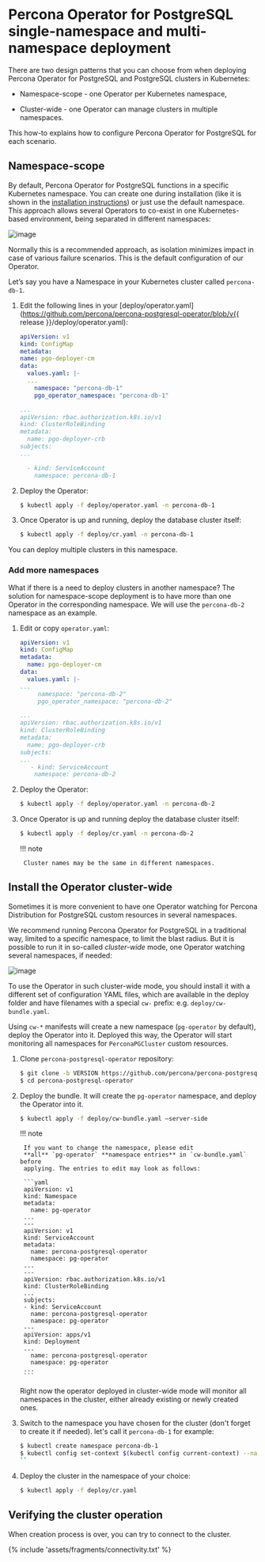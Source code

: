 # Percona Operator for PostgreSQL single-namespace and multi-namespace deployment

There are two design patterns that you can choose from when deploying Percona Operator for PostgreSQL and PostgreSQL clusters in Kubernetes:

* Namespace-scope - one Operator per Kubernetes namespace,

* Cluster-wide - one Operator can manage clusters in multiple namespaces.

This how-to explains how to configure Percona Operator for PostgreSQL for each scenario.

## Namespace-scope

By default, Percona Operator for PostgreSQL functions in a specific Kubernetes namespace. You can
create one during installation (like it is shown in the
[installation instructions](kubernetes.md#install-kubernetes)) or just use the default namespace. This approach allows several Operators to co-exist in one Kubernetes-based environment, being separated in different namespaces:

![image](assets/images/cluster-wide-1.svg)

Normally this is a recommended approach, as isolation minimizes impact in case of various failure scenarios. This is the default configuration of our Operator.

Let’s say you have a Namespace in your Kubernetes cluster called `percona-db-1`.


1. Edit the following lines in your [deploy/operator.yaml](https://github.com/percona/percona-postgresql-operator/blob/v{{ release }}/deploy/operator.yaml):

    ```yaml
    apiVersion: v1
    kind: ConfigMap
    metadata:
    name: pgo-deployer-cm
    data:
      values.yaml: |-
      ...
        namespace: "percona-db-1"
        pgo_operator_namespace: "percona-db-1"
    
    ...
    apiVersion: rbac.authorization.k8s.io/v1
    kind: ClusterRoleBinding
    metadata:
      name: pgo-deployer-crb
    subjects:
    ...
    
      - kind: ServiceAccount
        namespace: percona-db-1
    ```

2. Deploy the Operator:

    ``` {.bash data-prompt="$" }
    $ kubectl apply -f deploy/operator.yaml -n percona-db-1
    ```

3. Once Operator is up and running, deploy the database cluster itself:

    ``` {.bash data-prompt="$" }
    $ kubectl apply -f deploy/cr.yaml -n percona-db-1
    ```

You can deploy multiple clusters in this namespace.

### Add more namespaces

What if there is a need to deploy clusters in another namespace? The solution for namespace-scope deployment is to have more than one Operator in the corresponding namespace. We will use the `percona-db-2` namespace as an example.

1. Edit or copy `operator.yaml`:

    ```yaml
    apiVersion: v1
    kind: ConfigMap
    metadata:
      name: pgo-deployer-cm
    data:
      values.yaml: |-
    ...
         namespace: "percona-db-2"
         pgo_operator_namespace: "percona-db-2"

    ...
    apiVersion: rbac.authorization.k8s.io/v1
    kind: ClusterRoleBinding
    metadata:
      name: pgo-deployer-crb
    subjects:
    ...
       - kind: ServiceAccount
        namespace: percona-db-2
    ```

2. Deploy the Operator:

    ``` {.bash data-prompt="$" }
    $ kubectl apply -f deploy/operator.yaml -n percona-db-2
    ```


3. Once Operator is up and running deploy the database cluster itself:

    ``` {.bash data-prompt="$" }
    $ kubectl apply -f deploy/cr.yaml -n percona-db-2
    ```

    !!! note

        Cluster names may be the same in different namespaces.

## Install the Operator cluster-wide

Sometimes it is more convenient to have one Operator watching for
Percona Distribution for PostgreSQL custom resources in several namespaces.

We recommend running Percona Operator for PostgreSQL in a traditional way,
limited to a specific namespace, to limit the blast radius. But it is possible
to run it in so-called *cluster-wide* mode, one Operator watching several
namespaces, if needed:

![image](assets/images/cluster-wide-2.svg)

To use the Operator in such cluster-wide mode, you should install it with a
different set of configuration YAML files, which are available in the deploy
folder and have filenames with a special `cw-` prefix: e.g.
`deploy/cw-bundle.yaml`.

Using `cw-*` manifests will create a new namespace (`pg-operator` by default),
deploy the Operator into it. Deployed this way, the Operator will start
monitoring all namespaces for `PerconaPGCluster` custom resources.

1. Clone `percona-postgresql-operator` repository:

    ``` {.bash data-prompt="$" }
    $ git clone -b VERSION https://github.com/percona/percona-postgresql-operator
    $ cd percona-postgresql-operator
    ```

2. Deploy the bundle. It will create the `pg-operator` namespace, and deploy the
    Operator into it.

    ``` {.bash data-prompt="$" }
    $ kubectl apply -f deploy/cw-bundle.yaml –server-side
    ```

    !!! note

        If you want to change the namespace, please edit
        **all** `pg-operator` **namespace entries** in `cw-bundle.yaml` before
        applying. The entries to edit may look as follows:

        ```yaml
        apiVersion: v1
        kind: Namespace
        metadata:
          name: pg-operator
        ...
        ---
        apiVersion: v1
        kind: ServiceAccount
        metadata:
          name: percona-postgresql-operator
          namespace: pg-operator
        ...
        ---
        apiVersion: rbac.authorization.k8s.io/v1
        kind: ClusterRoleBinding
        ...
        subjects:
        - kind: ServiceAccount
          name: percona-postgresql-operator
          namespace: pg-operator
        ---
        apiVersion: apps/v1
        kind: Deployment
        ...
          name: percona-postgresql-operator
          namespace: pg-operator
        ...
        ```

    Right now the operator deployed in cluster-wide mode will monitor all
    namespaces in the cluster, either already existing or newly created ones.

3. Switch to the namespace you have chosen for the cluster (don't forget to
    create it if needed). let's call it `percona-db-1` for example:
    
    ``` {.bash data-prompt="$" }
    $ kubectl create namespace percona-db-1
    $ kubectl config set-context $(kubectl config current-context) --namespace=percona-db-1
    ``
    
4.  Deploy the cluster in the namespace of your choice:

    ``` {.bash data-prompt="$" }
    $ kubectl apply -f deploy/cr.yaml
    ```

## Verifying the cluster operation

When creation process is over, you can try to connect to the cluster.

{% include 'assets/fragments/connectivity.txt' %}


